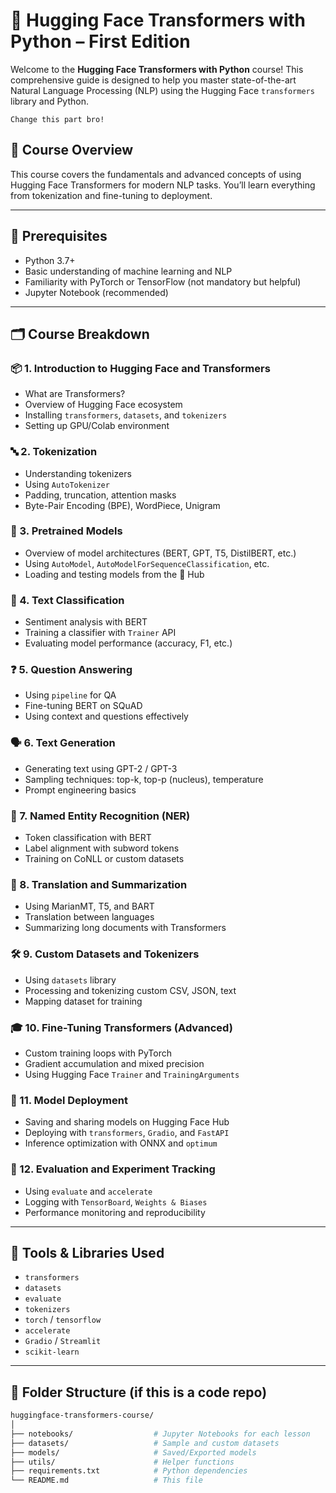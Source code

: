 # 🤗 Hugging Face Transformers with Python – First Edition

Welcome to the **Hugging Face Transformers with Python** course! This comprehensive guide is designed to help you master state-of-the-art Natural Language Processing (NLP) using the Hugging Face `transformers` library and Python.

`Change this part bro!`

## 📘 Course Overview

This course covers the fundamentals and advanced concepts of using Hugging Face Transformers for modern NLP tasks. You’ll learn everything from tokenization and fine-tuning to deployment.

---

## 🧠 Prerequisites

- Python 3.7+
- Basic understanding of machine learning and NLP
- Familiarity with PyTorch or TensorFlow (not mandatory but helpful)
- Jupyter Notebook (recommended)

---

## 🗂 Course Breakdown

### 📦 1. Introduction to Hugging Face and Transformers
- What are Transformers?
- Overview of Hugging Face ecosystem
- Installing `transformers`, `datasets`, and `tokenizers`
- Setting up GPU/Colab environment

### 🔤 2. Tokenization
- Understanding tokenizers
- Using `AutoTokenizer`
- Padding, truncation, attention masks
- Byte-Pair Encoding (BPE), WordPiece, Unigram

### 🧠 3. Pretrained Models
- Overview of model architectures (BERT, GPT, T5, DistilBERT, etc.)
- Using `AutoModel`, `AutoModelForSequenceClassification`, etc.
- Loading and testing models from the 🤗 Hub

### 🧾 4. Text Classification
- Sentiment analysis with BERT
- Training a classifier with `Trainer` API
- Evaluating model performance (accuracy, F1, etc.)

### ❓ 5. Question Answering
- Using `pipeline` for QA
- Fine-tuning BERT on SQuAD
- Using context and questions effectively

### 🗣 6. Text Generation
- Generating text using GPT-2 / GPT-3
- Sampling techniques: top-k, top-p (nucleus), temperature
- Prompt engineering basics

### 🧩 7. Named Entity Recognition (NER)
- Token classification with BERT
- Label alignment with subword tokens
- Training on CoNLL or custom datasets

### 🔁 8. Translation and Summarization
- Using MarianMT, T5, and BART
- Translation between languages
- Summarizing long documents with Transformers

### 🛠 9. Custom Datasets and Tokenizers
- Using `datasets` library
- Processing and tokenizing custom CSV, JSON, text
- Mapping dataset for training

### 🎓 10. Fine-Tuning Transformers (Advanced)
- Custom training loops with PyTorch
- Gradient accumulation and mixed precision
- Using Hugging Face `Trainer` and `TrainingArguments`

### 🚀 11. Model Deployment
- Saving and sharing models on Hugging Face Hub
- Deploying with `transformers`, `Gradio`, and `FastAPI`
- Inference optimization with ONNX and `optimum`

### 🧪 12. Evaluation and Experiment Tracking
- Using `evaluate` and `accelerate`
- Logging with `TensorBoard`, `Weights & Biases`
- Performance monitoring and reproducibility

---

## 💾 Tools & Libraries Used

- `transformers`
- `datasets`
- `evaluate`
- `tokenizers`
- `torch` / `tensorflow`
- `accelerate`
- `Gradio` / `Streamlit`
- `scikit-learn`

---

## 📁 Folder Structure (if this is a code repo)

```bash
huggingface-transformers-course/
│
├── notebooks/                  # Jupyter Notebooks for each lesson
├── datasets/                   # Sample and custom datasets
├── models/                     # Saved/Exported models
├── utils/                      # Helper functions
├── requirements.txt            # Python dependencies
└── README.md                   # This file
